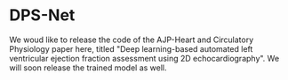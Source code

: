 # DPS-Net
We woud like to release the code of the AJP-Heart and Circulatory Physiology paper here, titled "Deep learning-based automated left ventricular ejection fraction assessment using 2D echocardiography". We will soon release the trained model as well. 
